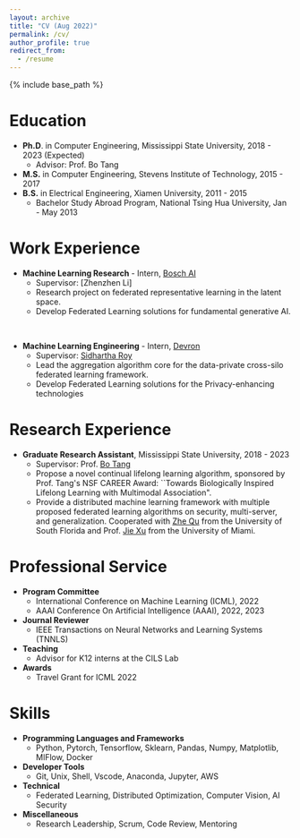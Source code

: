 ```yaml
---
layout: archive
title: "CV (Aug 2022)"
permalink: /cv/
author_profile: true
redirect_from:
  - /resume
---
```


{% include base_path %}

Education
======
* **Ph.D**. in Computer Engineering, Mississippi State University, 2018 - 2023 (Expected)
  * Advisor: Prof. Bo Tang
* **M.S.** in Computer Engineering, Stevens Institute of Technology, 2015 - 2017
* **B.S.** in Electrical Engineering, Xiamen University, 2011 - 2015
  * Bachelor Study Abroad Program, National Tsing Hua University, Jan - May 2013

Work Experience
======
* **Machine Learning Research** - Intern, [Bosch AI](https://www.bosch-ai.com/) 
  * Supervisor: [Zhenzhen Li]
  * Research project on federated representative learning in the latent space.
  * Develop Federated Learning solutions for fundamental generative AI.

<br/>

* **Machine Learning Engineering** - Intern, [Devron](https://devron.ai/) 
  * Supervisor: [Sidhartha Roy](https://www.sidhartharoy.com/)
  * Lead the aggregation algorithm core for the data-private cross-silo federated learning framework.
  * Develop Federated Learning solutions for the Privacy-enhancing technologies

Research Experience
======
* **Graduate Research Assistant**, Mississippi State University, 2018 - 2023
  * Supervisor: Prof. [Bo Tang](https://my.ece.msstate.edu/faculty/tang/) 
  * Propose a novel continual lifelong learning algorithm, sponsored by Prof. Tang's NSF CAREER Award: ``Towards Biologically Inspired Lifelong Learning with Multimodal Association".
  * Provide a distributed machine learning framework with multiple proposed federated learning algorithms on security, multi-server, and generalization. Cooperated with [Zhe Qu](https://zhequ1992.github.io) from the University of South Florida and Prof. [Jie Xu](https://people.miami.edu/profile/jiexu@miami.edu) from the University of Miami.

Professional Service
======
* **Program Committee**
  * International Conference on Machine Learning (ICML), 2022
  * AAAI Conference On Artificial Intelligence (AAAI), 2022, 2023
* **Journal Reviewer**
  * IEEE Transactions on Neural Networks and Learning Systems (TNNLS)
* **Teaching**
  * Advisor for K12 interns at the CILS Lab
* **Awards**
  * Travel Grant for ICML 2022

Skills
======
* **Programming Languages and Frameworks**
  * Python, Pytorch, Tensorflow, Sklearn, Pandas, Numpy, Matplotlib, MlFlow, Docker
* **Developer Tools**
  * Git, Unix, Shell, Vscode, Anaconda, Jupyter, AWS
* **Technical**
  * Federated Learning, Distributed Optimization, Computer Vision, AI Security
* **Miscellaneous**
  * Research Leadership, Scrum, Code Review, Mentoring